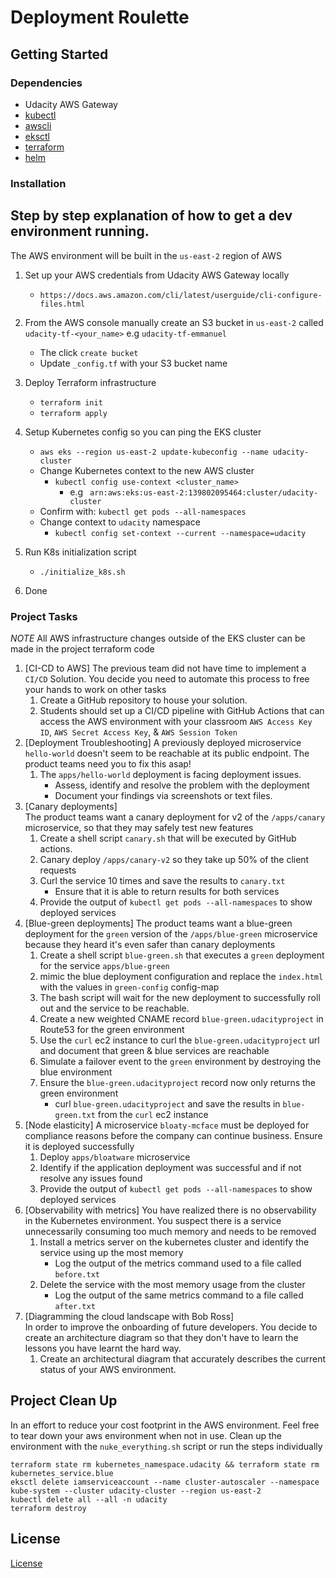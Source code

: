 # Deployment Roulette

## Getting Started

### Dependencies
- Udacity AWS Gateway
- [kubectl](https://kubernetes.io/docs/tasks/tools/)
- [awscli](https://aws.amazon.com/cli/)
- [eksctl](https://eksctl.io/introduction/#installation)
- [terraform](https://learn.hashicorp.com/tutorials/terraform/install-cli?in=terraform/aws-get-started)
- [helm](https://www.eksworkshop.com/beginner/060_helm/helm_intro/install/)


### Installation

Step by step explanation of how to get a dev environment running.
----------
The AWS environment will be built in the `us-east-2` region of AWS

1. Set up your AWS credentials from Udacity AWS Gateway locally
   - `https://docs.aws.amazon.com/cli/latest/userguide/cli-configure-files.html`

2. From the AWS console manually create an S3 bucket in `us-east-2` called `udacity-tf-<your_name>` e.g `udacity-tf-emmanuel`
   - The click `create bucket`
   - Update `_config.tf` with your S3 bucket name

3. Deploy Terraform infrastructure
   - `terraform init`
   - `terraform apply`

4. Setup Kubernetes config so you can ping the EKS cluster
   - `aws eks --region us-east-2 update-kubeconfig --name udacity-cluster`
   - Change Kubernetes context to the new AWS cluster
     - `kubectl config use-context <cluster_name>`
       - e.g ` arn:aws:eks:us-east-2:139802095464:cluster/udacity-cluster`
   - Confirm with: `kubectl get pods --all-namespaces`
   - Change context to `udacity` namespace
     - `kubectl config set-context --current --namespace=udacity`

5. Run K8s initialization script
   - `./initialize_k8s.sh`

6. Done

### Project Tasks
*NOTE* All AWS infrastructure changes outside of the EKS cluster can be made in the project terraform code

1. [CI-CD to AWS] 
The previous team did not have time to implement a `CI/CD` Solution. You decide you need to automate this process to free your hands to work on other tasks
   1. Create a GitHub repository to house your solution.
   2. Students should set up a CI/CD pipeline with GitHub Actions that can access the AWS environment with your classroom `AWS Access Key ID`, `AWS Secret Access Key`, & `AWS Session Token`
2. [Deployment Troubleshooting]
A previously deployed microservice `hello-world` doesn't seem to be reachable at its public endpoint. The product teams need you to fix this asap!
   1. The `apps/hello-world` deployment is facing deployment issues. 
      - Assess, identify and resolve the problem with the deployment
      - Document your findings via screenshots or text files.
3. [Canary deployments]  
The product teams want a canary deployment for v2 of the `/apps/canary` microservice, so that they may safely test new features 
   1. Create a shell script `canary.sh` that will be executed by GitHub actions.
   2. Canary deploy `/apps/canary-v2` so they take up 50% of the client requests 
   3. Curl the service 10 times and save the results to `canary.txt`
      - Ensure that it is able to return results for both services
   4. Provide the output of `kubectl get pods --all-namespaces` to show deployed services
4. [Blue-green deployments]
The product teams want a blue-green deployment for the `green` version of the `/apps/blue-green` microservice because they heard it's even safer than canary deployments
   1. Create a shell script `blue-green.sh` that executes a `green` deployment for the service `apps/blue-green`
   2. mimic the blue deployment configuration and replace the `index.html` with the values in `green-config` config-map
   3. The bash script will wait for the new deployment to successfully roll out and the service to be reachable.
   4. Create a new weighted CNAME record `blue-green.udacityproject` in Route53 for the green environment
   5. Use the `curl` ec2 instance to curl the `blue-green.udacityproject` url and document that green & blue services are reachable
   6. Simulate a failover event to the `green` environment by destroying the blue environment
   7. Ensure the `blue-green.udacityproject` record now only returns the green environment
      - curl `blue-green.udacityproject` and save the results in `blue-green.txt` from the `curl` ec2 instance
5. [Node elasticity]
A microservice `bloaty-mcface` must be deployed for compliance reasons before the company can continue business. Ensure it is deployed successfully
   1. Deploy `apps/bloatware` microservice
   2. Identify if the application deployment was successful and if not resolve any issues found
   3. Provide the output of `kubectl get pods --all-namespaces` to show deployed services
6. [Observability with metrics]
You have realized there is no observability in the Kubernetes environment. You suspect there is a service unnecessarily consuming too much memory and needs to be removed
   1. Install a metrics server on the kubernetes cluster and identify the service using up the most memory 
      - Log the output of the metrics command used to a file called `before.txt` 
   2. Delete the service with the most memory usage from the cluster
      - Log the output of the same metrics command to a file called `after.txt`
7. [Diagramming the cloud landscape with Bob Ross]  
In order to improve the onboarding of future developers. You decide to create an architecture diagram so that they don't have to learn the lessons you have learnt the hard way.
   1. Create an architectural diagram that accurately describes the current status of your AWS environment.


## Project Clean Up
In an effort to reduce your cost footprint in the AWS environment. Feel free to tear down your aws environment when not in use.
Clean up the environment with the `nuke_everything.sh` script or run the steps individually
```
terraform state rm kubernetes_namespace.udacity && terraform state rm kubernetes_service.blue
eksctl delete iamserviceaccount --name cluster-autoscaler --namespace kube-system --cluster udacity-cluster --region us-east-2
kubectl delete all --all -n udacity
terraform destroy
```

## License
[License](../LICENSE.md)
